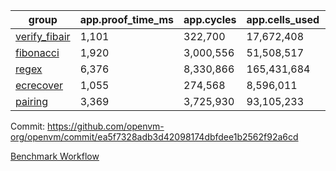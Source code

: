 | group | app.proof_time_ms | app.cycles | app.cells_used | leaf.proof_time_ms | leaf.cycles | leaf.cells_used |
| -- | -- | -- | -- | -- | -- | -- |
| [verify_fibair](https://github.com/openvm-org/openvm/blob/benchmark-results/benchmarks-pr/1882/verify_fibair-ea5f7328adb3d42098174dbfdee1b2562f92a6cd.md) | 1,101 |  322,700 |  17,672,408 |- | - | - |
| [fibonacci](https://github.com/openvm-org/openvm/blob/benchmark-results/benchmarks-pr/1882/fibonacci-ea5f7328adb3d42098174dbfdee1b2562f92a6cd.md) | 1,920 |  3,000,556 |  51,508,517 |- | - | - |
| [regex](https://github.com/openvm-org/openvm/blob/benchmark-results/benchmarks-pr/1882/regex-ea5f7328adb3d42098174dbfdee1b2562f92a6cd.md) | 6,376 |  8,330,866 |  165,431,684 |- | - | - |
| [ecrecover](https://github.com/openvm-org/openvm/blob/benchmark-results/benchmarks-pr/1882/ecrecover-ea5f7328adb3d42098174dbfdee1b2562f92a6cd.md) | 1,055 |  274,568 |  8,596,011 |- | - | - |
| [pairing](https://github.com/openvm-org/openvm/blob/benchmark-results/benchmarks-pr/1882/pairing-ea5f7328adb3d42098174dbfdee1b2562f92a6cd.md) | 3,369 |  3,725,930 |  93,105,233 |- | - | - |


Commit: https://github.com/openvm-org/openvm/commit/ea5f7328adb3d42098174dbfdee1b2562f92a6cd

[Benchmark Workflow](https://github.com/openvm-org/openvm/actions/runs/16473328259)
